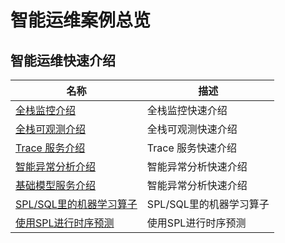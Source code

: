 # 智能运维案例总览

## 智能运维快速介绍
| 名称 | 描述 |
| -- | -- |
| [全栈监控介绍](./fullmonitorintro.md) | 全栈监控快速介绍 |
| [全栈可观测介绍](./fullstackintro.md) | 全栈可观测快速介绍 |
| [Trace 服务介绍](./traceintro.md) | Trace 服务快速介绍 |
| [智能异常分析介绍](./anomalyanalysisintro.md) | 智能异常分析快速介绍 |
| [基础模型服务介绍](./maasintro.md) | 智能异常分析快速介绍 |
| [SPL/SQL里的机器学习算子](./splmloperators.md) | SPL/SQL里的机器学习算子 |
| [使用SPL进行时序预测](./aiops_series_regression.md) | 使用SPL进行时序预测 |